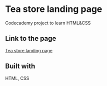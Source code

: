 # Tea store landing page

Codecademy project to learn HTML&CSS

## Link to the page

[Tea store landing page](https://dimterion.github.io/codecademy-the-tea-cozy/)

## Built with

HTML, CSS
